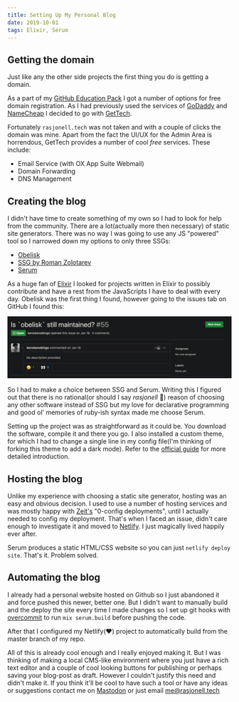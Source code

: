 ```yaml
---
title: Setting Up My Personal Blog
date: 2019-10-01
tags: Elixir, Serum
---
```


<serum-toc start="2" end="4" />

## Getting the domain

Just like any the other side projects the first thing you do is getting a domain.

As a part of my [GitHub Education Pack](https://education.github.com/) I got a number of options for free domain registration. As I had previously used the services of [GoDaddy](https://godaddy.com) and [NameCheap](http://namecheap.com) I decided to go with [GetTech](https://get.tech).

Fortunately `rasjonell.tech` was not taken and with a couple of clicks the domain was mine.
Apart from the fact the UI/UX for the Admin Area is horrendous, GetTech provides a number of cool _free_ services. These include:

- Email Service (with OX App Suite Webmail)
- Domain Forwarding
- DNS Management

## Creating the blog

I didn't have time to create something of my own so I had to look for help from the community. There are a lot(actually more then necessary) of static site generators. There was no way I was going to use any JS "powered" tool so I narrowed down my options to only three SSGs:

- [Obelisk](https://github.com/BennyHallett/obelisk)
- [SSG by Roman Zolotarev](https://www.romanzolotarev.com/ssg.html)
- [Serum](https://github.com/Dalgona/Serum)

As a huge fan of [Elixir](https://elixir-lang.org) I looked for projects written in Elixir to possibly contribute and have a rest from the JavaScripts I have to deal with every day. Obelisk was the first thing I found, however going to the issues tab on GitHub I found this:

![Obelisk Issue](/media/obelisk_issue.png)

So I had to make a choice between SSG and Serum. Writing this I figured out that there is no rational(or should I say _rasjonell_ 🤔) reason of choosing any other software instead of SSG but my love for declarative programming and good ol' memories of ruby-ish syntax made me choose Serum.

Setting up the project was as straightforward as it could be. You download the software, compile it and there you go. I also installed a custom theme, for which I had to change a single line in my config file(I'm thinking of forking this theme to add a dark mode). Refer to the [official guide](https://dalgona.github.io/Serum/getting-started.html) for more detailed introduction.

## Hosting the blog

Unlike my experience with choosing a static site generator, hosting was an easy and obvious decision. I used to use a number of hosting services and was mostly happy with [Zeit's](https://zeit.co) "0-config deployments", until I actually needed to config my deployment. That's when I faced an issue, didn't care enough to investigate it and moved to [Netlify](https://www.netlify.com/). I just magically lived happily ever after.

Serum produces a static HTML/CSS website so you can just `netlify deploy site`. That's it. Problem solved.

## Automating the blog

I already had a personal website hosted on Github so I just abandoned it and force pushed this newer, better one. But I didn't want to manually build and the deploy the site every time I made changes so I set up git hooks with [overcommit](https://github.com/sds/overcommit) to run `mix serum.build` before pushing the code.

After that I configured my Netlify(❤️) project to automatically build from the master branch of my repo.

All of this is already cool enough and I really enjoyed making it. But I was thinking of making a local CMS-like environment where you just have a rich text editor and a couple of cool looking buttons for publishing or perhaps saving your blog-post as draft. However I couldn't justify this need and didn't make it. If you think it'll be cool to have such a tool or have any ideas or suggestions contact me on [Mastodon](https://xn--69aa8bzb.xn--y9a3aq/@gurgen) or just email me@rasjonell.tech
